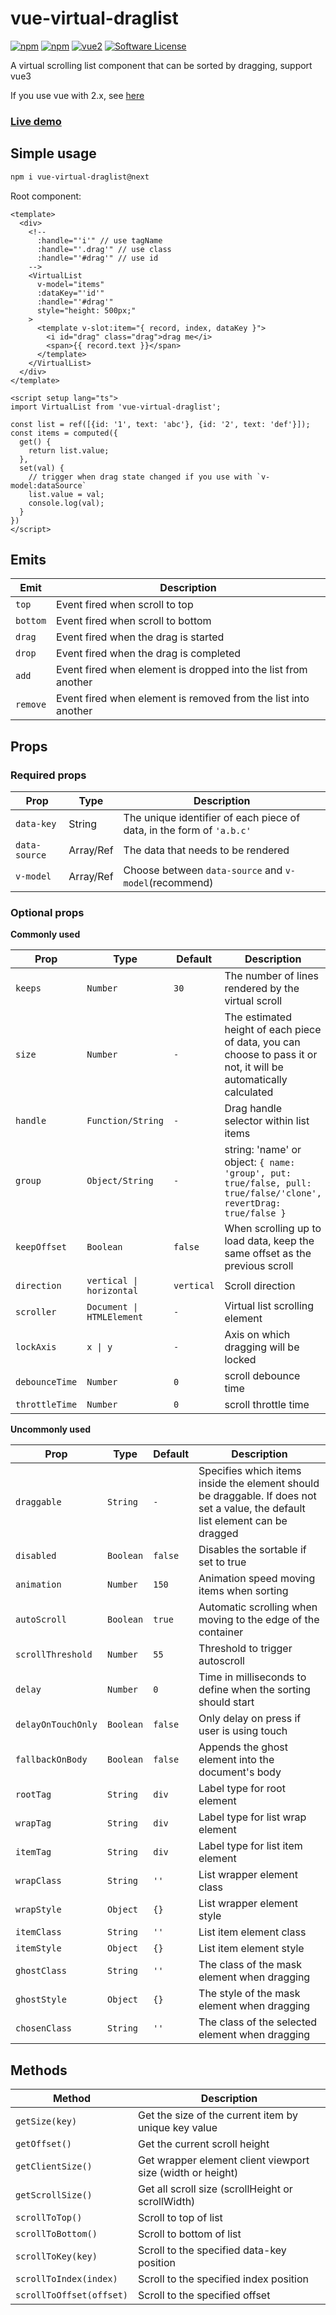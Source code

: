 # vue-virtual-draglist

[![npm](https://img.shields.io/npm/v/vue-virtual-draglist/next.svg)](https://www.npmjs.com/package/vue-virtual-draglist)  [![npm](https://img.shields.io/npm/dm/vue-virtual-draglist.svg)](https://www.npmjs.com/package/vue-virtual-draglist)  [![vue2](https://img.shields.io/badge/vue-3.x-brightgreen.svg)](https://vuejs.org/)  [![Software License](https://img.shields.io/badge/license-MIT-brightgreen.svg)](LICENSE)

A virtual scrolling list component that can be sorted by dragging, support vue3

If you use vue with 2.x, see [here](https://github.com/mfuu/vue-virtual-drag-list)

### [Live demo](https://mfuu.github.io/vue-virtual-drag-list/)

## Simple usage

```bash
npm i vue-virtual-draglist@next
```

Root component:
```vue
<template>
  <div>
    <!--
      :handle="'i'" // use tagName 
      :handle="'.drag'" // use class
      :handle="'#drag'" // use id
    -->
    <VirtualList
      v-model="items"
      :dataKey="'id'"
      :handle="'#drag'"
      style="height: 500px;"
    >
      <template v-slot:item="{ record, index, dataKey }">
        <i id="drag" class="drag">drag me</i>
        <span>{{ record.text }}</span>
      </template>
    </VirtualList>
  </div>
</template>

<script setup lang="ts">
import VirtualList from 'vue-virtual-draglist';

const list = ref([{id: '1', text: 'abc'}, {id: '2', text: 'def'}]);
const items = computed({
  get() {
    return list.value;
  },
  set(val) {
    // trigger when drag state changed if you use with `v-model:dataSource`
    list.value = val;
    console.log(val);
  }
})
</script>

```
## Emits

|   **Emit**   | **Description** |
|--------------|-----------------|
| `top`        | Event fired when scroll to top |
| `bottom`     | Event fired when scroll to bottom |
| `drag`       | Event fired when the drag is started |
| `drop`       | Event fired when the drag is completed |
| `add`        | Event fired when element is dropped into the list from another |
| `remove`     | Event fired when element is removed from the list into another |

## Props

### Required props

| **Prop** | **Type**  | **Description** |
|------------------|-------------|------------------|
| `data-key`       | String      | The unique identifier of each piece of data, in the form of `'a.b.c'` |
| `data-source`    | Array/Ref   | The data that needs to be rendered |
| `v-model`    | Array/Ref   | Choose between `data-source` and `v-model`(recommend) |

### Optional props

**Commonly used**

|   **Prop**   |  **Type**  | **Default** | **Description** |
| ------------ | ---------  | ----------- | --------------- |
| `keeps`      | `Number`   | `30`        | The number of lines rendered by the virtual scroll |
| `size`       | `Number`   | `-`         | The estimated height of each piece of data, you can choose to pass it or not, it will be automatically calculated |
| `handle`     | `Function/String` | `-`  | Drag handle selector within list items |
| `group`      | `Object/String` | `-`    | string: 'name' or object: `{ name: 'group', put: true/false, pull: true/false/'clone', revertDrag: true/false }` |
| `keepOffset` | `Boolean`  | `false`     | When scrolling up to load data, keep the same offset as the previous scroll |
| `direction`  | `vertical \| horizontal`   | `vertical`  | Scroll direction |
| `scroller`   | `Document \| HTMLElement`  | `-` | Virtual list scrolling element |
| `lockAxis`   | `x \| y`   |  `-`    | Axis on which dragging will be locked |
| `debounceTime`| `Number`   | `0`        | scroll debounce time |
| `throttleTime`| `Number`   | `0`        | scroll throttle time |


**Uncommonly used**

|  **Prop**    | **Type**   | **Default** | **Description** |
|  --------    | --------   | ----------- | --------------- |
| `draggable`  | `String` | `-`  | Specifies which items inside the element should be draggable. If does not set a value, the default list element can be dragged |
| `disabled`   | `Boolean`  | `false`     | Disables the sortable if set to true |
| `animation`  | `Number`   | `150`       | Animation speed moving items when sorting |
| `autoScroll` | `Boolean`  | `true`      | Automatic scrolling when moving to the edge of the container |
| `scrollThreshold` | `Number` | `55`     | Threshold to trigger autoscroll |
| `delay` | `Number`   | `0`         | Time in milliseconds to define when the sorting should start |
| `delayOnTouchOnly` | `Boolean`   | `false`         | Only delay on press if user is using touch |
| `fallbackOnBody` | `Boolean` | `false`  | Appends the ghost element into the document's body |
| `rootTag`    | `String`   | `div`       | Label type for root element |
| `wrapTag`    | `String`   | `div`       | Label type for list wrap element |
| `itemTag`    | `String`   | `div`       | Label type for list item element |
| `wrapClass`  | `String`   | `''`        | List wrapper element class |
| `wrapStyle`  | `Object`   | `{}`        | List wrapper element style |
| `itemClass`  | `String`   | `''`        | List item element class |
| `itemStyle`  | `Object`   | `{}`        | List item element style |
| `ghostClass` | `String`   | `''`        | The class of the mask element when dragging |
| `ghostStyle` | `Object`   | `{}`        | The style of the mask element when dragging |
| `chosenClass`| `String`   | `''`        | The class of the selected element when dragging |

## Methods

| **Method**         | **Description** |
| ------------------ | --------------- |
| `getSize(key)`     | Get the size of the current item by unique key value |
| `getOffset()`      | Get the current scroll height |
| `getClientSize()`  | Get wrapper element client viewport size (width or height) |
| `getScrollSize()`  | Get all scroll size (scrollHeight or scrollWidth) |
| `scrollToTop()`    | Scroll to top of list |
| `scrollToBottom()` | Scroll to bottom of list |
| `scrollToKey(key)` | Scroll to the specified data-key position |
| `scrollToIndex(index)`  | Scroll to the specified index position |
| `scrollToOffset(offset)` | Scroll to the specified offset |
